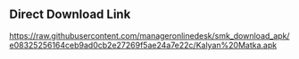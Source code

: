 ## Direct Download Link
https://raw.githubusercontent.com/manageronlinedesk/smk_download_apk/e08325256164ceb9ad0cb2e27269f5ae24a7e22c/Kalyan%20Matka.apk
